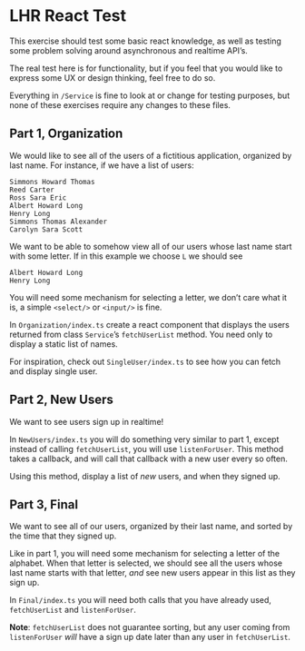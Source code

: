 # LHR React Test
This exercise should test some basic react knowledge, as well as testing some problem solving around asynchronous and realtime API’s.

The real test here is for functionality, but if you feel that you would like to express some UX or design thinking, feel free to do so.

Everything in `/Service` is fine to look at or change for testing purposes, but none of these exercises require any changes to these files.

## Part 1, Organization
We would like to see all of the users of a fictitious application, organized by last name. For instance, if we have a list of users:

```
Simmons Howard Thomas
Reed Carter
Ross Sara Eric
Albert Howard Long
Henry Long
Simmons Thomas Alexander
Carolyn Sara Scott
```

We want to be able to somehow view all of our users whose last name start with some letter. If in this example we choose `L` we should see 

```
Albert Howard Long
Henry Long
```

You will need some mechanism for selecting a letter, we don’t care what it is, a simple `<select/>` or `<input/>` is fine. 

In `Organization/index.ts` create a react component that displays the users returned from class `Service`’s `fetchUserList` method. You need only to display a static list of names.

For inspiration, check out `SingleUser/index.ts` to see how you can fetch and display single user.

## Part 2, New Users
We want to see users sign up in realtime!

In `NewUsers/index.ts` you will do something very similar to part 1, except instead of calling `fetchUserList`, you will use `listenForUser`. This method takes a callback, and will call that callback with a new user every so often. 

Using this method, display a list of *new* users, and when they signed up.

## Part 3, Final
We want to see all of our users, organized by their last name, and sorted by the time that they signed up.

Like in part 1, you will need some mechanism for selecting a letter of the alphabet. When that letter is selected, we should see all the users whose last name starts with that letter, *and* see new users appear in this list as they sign up.

In `Final/index.ts` you will need both calls that you have already used, `fetchUserList` and `listenForUser`. 

__Note__: `fetchUserList` does not guarantee sorting, but any user coming from `listenForUser` *will* have a sign up date later than any user in `fetchUserList`. 
